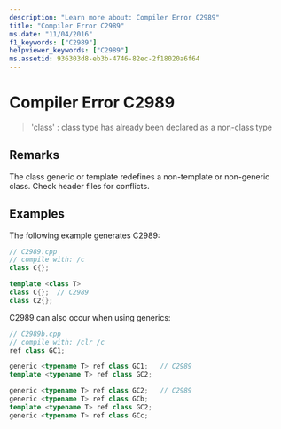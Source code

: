 ```yaml
---
description: "Learn more about: Compiler Error C2989"
title: "Compiler Error C2989"
ms.date: "11/04/2016"
f1_keywords: ["C2989"]
helpviewer_keywords: ["C2989"]
ms.assetid: 936303d8-eb3b-4746-82ec-2f18020a6f64
---
```

# Compiler Error C2989

> 'class' : class type has already been declared as a non-class type

## Remarks

The class generic or template redefines a non-template or non-generic class. Check header files for conflicts.

## Examples

The following example generates C2989:

```cpp
// C2989.cpp
// compile with: /c
class C{};

template <class T>
class C{};  // C2989
class C2{};
```

C2989 can also occur when using generics:

```cpp
// C2989b.cpp
// compile with: /clr /c
ref class GC1;

generic <typename T> ref class GC1;   // C2989
template <typename T> ref class GC2;

generic <typename T> ref class GC2;   // C2989
generic <typename T> ref class GCb;
template <typename T> ref class GC2;
generic <typename T> ref class GCc;
```
